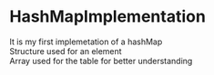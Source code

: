 # HashMapImplementation
It is my first implemetation of a hashMap  
Structure used for an element  
Array used for the table for better understanding
